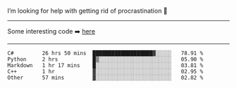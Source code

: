 I’m looking for help with getting rid of procrastination 🤔

-----

Some interesting code :arrow_right: [here](https://github.com/zhen8838/playground)

-----

<!--START_SECTION:waka-->
```text
C#         26 hrs 50 mins  ███████████████████▓░░░░░   78.91 % 
Python     2 hrs           █▒░░░░░░░░░░░░░░░░░░░░░░░   05.90 % 
Markdown   1 hr 17 mins    █░░░░░░░░░░░░░░░░░░░░░░░░   03.81 % 
C++        1 hr            ▓░░░░░░░░░░░░░░░░░░░░░░░░   02.95 % 
Other      57 mins         ▓░░░░░░░░░░░░░░░░░░░░░░░░   02.82 % 
```
<!--END_SECTION:waka-->

<!--
**zhen8838/zhen8838** is a ✨ _special_ ✨ repository because its `README.md` (this file) appears on your GitHub profile.

Here are some ideas to get you started:

- 🔭 I’m currently working on ...
- 🌱 I’m currently learning ...
- 👯 I’m looking to collaborate on ...
 ...
- 💬 Ask me about ...
- 📫 How to reach me: ...
- 😄 Pronouns: ...
- ⚡ Fun fact: ...
-->
